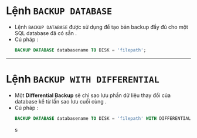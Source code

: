 # Lệnh `BACKUP DATABASE`
- Lệnh `BACKUP DATABASE` được sử dụng để tạo bản backup đầy đủ cho một SQL database đã có sẵn .
- Cú pháp :
    ```sql
    BACKUP DATABASE databasename TO DISK = 'filepath';
    ```


--------
# Lệnh `BACKUP WITH DIFFERENTIAL`
- Một **Differential Backup** sẽ chỉ sao lưu phần dữ liệu thay đổi của database kể từ lần sao lưu cuối cùng .
- Cú pháp :
    ```sql
    BACKUP DATABASE databasename TO DISK = 'filepath' WITH DIFFERENTIAL;
    ```
    s
